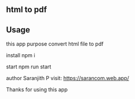 ## html to pdf

## Usage
this app purpose convert html file to pdf


install
npm i

start
npm run start

author
Saranjith P visit: https://sarancom.web.app/

Thanks for using this app
